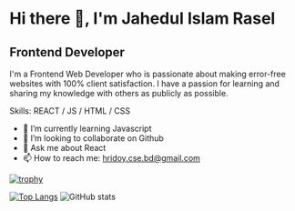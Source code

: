 # Hi there 👋, I'm Jahedul Islam Rasel
## Frontend Developer
I'm a Frontend Web Developer who is passionate about making error-free websites with 100% client satisfaction. I have a passion for learning and sharing my knowledge with others as publicly as possible.

Skills:  REACT / JS / HTML / CSS

- 🌱 I’m currently learning Javascript 
- 👯 I’m looking to collaborate on Github 
- 💬 Ask me about React 
- 📫 How to reach me: hridoy.cse.bd@gmail.com

[![trophy](https://github-profile-trophy.vercel.app/?username=hridoy2024)](https://github.com/ryo-ma/github-profile-trophy)

[![Top Langs](https://github-readme-stats.vercel.app/api/top-langs/?username=hridoy2024)](https://github.com/anuraghazra/github-readme-stats) ![GitHub stats](https://github-readme-stats.vercel.app/api?username=hridoy2024&show_icons=true&count_private=true)  





